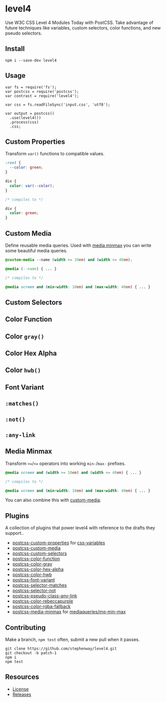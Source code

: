 # level4
Use W3C CSS Level 4 Modules Today with PostCSS. Take advantage of future
techniques like variables, custom selectors, color functions, and new pseudo
selectors.

## Install
```shell
npm i --save-dev level4
```

## Usage
```shell
var fs = require('fs');
var postcss = require('postcss');
var contrast = require('level4');

var css = fs.readFileSync('input.css', 'utf8');

var output = postcss()
  .use(level4())
  .process(css)
  .css;
```

## Custom Properties
Transform `var()` functions to compatible values.

```css
:root {
  --color: green;
}

div {
  color: var(--color);
}

/* compiles to */

div {
  color: green;
}
```

## Custom Media

Define reusable media queries. Used with [media minmax](#media-minmax) you can
write some beautiful media queries.

```css
@custom-media --name (width >= 10em) and (width <= 40em);

@media (--name) { ... }

/* compiles to */

@media screen and (min-width: 10em) and (max-width: 40em) { ... }
```

## Custom Selectors


## Color Function


## Color `gray()`


## Color Hex Alpha


## Color `hwb()`


## Font Variant


## `:matches()`


## `:not()`


## `:any-link`

## Media Minmax
Transform `>=`/`<=` operators into working `min-`/`max-` prefixes.

```css
@media screen and (width >= 10em) and (width <= 40em) { ... }

/* compiles to */

@media screen and (min-width: 10em) and (max-width: 40em) { ... }
```

You can also combine this with [custom-media](#custom-media).

## Plugins
A collection of plugins that power level4 with reference to the drafts they
support..

* [postcss-custom-properties](https://github.com/postcss/postcss-custom-properties) for [css-variables](http://www.w3.org/TR/css-variables/)
* [postcss-custom-media](https://github.com/postcss/postcss-custom-media)
* [postcss-custom-selectors](https://github.com/postcss/postcss-custom-selectors)
* [postcss-color-function](https://github.com/postcss/postcss-color-function)
* [postcss-color-gray](https://github.com/postcss/postcss-color-gray)
* [postcss-color-hex-alpha](https://github.com/postcss/postcss-color-hex-alpha)
* [postcss-color-hwb](https://github.com/postcss/postcss-color-hwb)
* [postcss-font-variant](https://github.com/postcss/postcss-font-variant)
* [postcss-selector-matches](https://github.com/postcss/postcss-selector-matches)
* [postcss-selector-not](https://github.com/postcss/postcss-selector-not)
* [postcss-pseudo-class-any-link](https://github.com/jonathantneal/postcss-pseudo-class-any-link)
* [postcss-color-rebeccapurple](https://github.com/postcss/postcss-color-rebeccapurple)
* [postcss-color-rgba-fallback](https://github.com/postcss/postcss-color-rgba-fallback)
* [postcss-media-minmax](https://github.com/postcss/postcss-media-minmax) for
  [mediaqueries/mq-min-max](https://drafts.csswg.org/mediaqueries/#mq-min-max)

## Contributing

Make a branch, `npm test` often, submit a new pull when it passes.

``` shell
git clone https://github.com/stephenway/level4.git
git checkout -b patch-1
npm i
npm test
```

## Resources

* [License](LICENSE)
* [Releases](https://github.com/stephenway/level4/releases)

[travis-img]: https://img.shields.io/travis/stephenway/level4.svg?label=unix
[travis]: https://travis-ci.org/stephenway/level4
